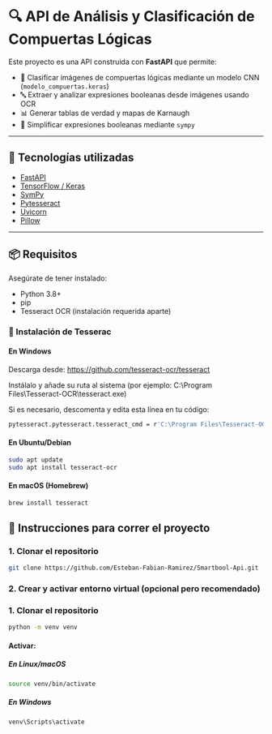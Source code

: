 # 🔍 API de Análisis y Clasificación de Compuertas Lógicas

Este proyecto es una API construida con **FastAPI** que permite:

- 🧠 Clasificar imágenes de compuertas lógicas mediante un modelo CNN (`modelo_compuertas.keras`)
- 🔤 Extraer y analizar expresiones booleanas desde imágenes usando OCR
- 📊 Generar tablas de verdad y mapas de Karnaugh
- 🔀 Simplificar expresiones booleanas mediante `sympy`

---

## 🧰 Tecnologías utilizadas

- [FastAPI](https://fastapi.tiangolo.com/)
- [TensorFlow / Keras](https://www.tensorflow.org/)
- [SymPy](https://www.sympy.org/)
- [Pytesseract](https://github.com/madmaze/pytesseract)
- [Uvicorn](https://www.uvicorn.org/)
- [Pillow](https://pillow.readthedocs.io/)

---

## 📦 Requisitos

Asegúrate de tener instalado:

- Python 3.8+
- pip
- Tesseract OCR (instalación requerida aparte)

### 🔧 Instalación de Tesserac

#### En Windows
Descarga desde: https://github.com/tesseract-ocr/tesseract

Instálalo y añade su ruta al sistema (por ejemplo: C:\Program Files\Tesseract-OCR\tesseract.exe)

Si es necesario, descomenta y edita esta línea en tu código:
```bash
pytesseract.pytesseract.tesseract_cmd = r'C:\Program Files\Tesseract-OCR\tesseract.exe'
```
#### En Ubuntu/Debian
```bash
sudo apt update
sudo apt install tesseract-ocr
```
#### En macOS (Homebrew)
```bash
brew install tesseract
```
## 🚀 Instrucciones para correr el proyecto
### 1. Clonar el repositorio
```bash
git clone https://github.com/Esteban-Fabian-Ramirez/Smartbool-Api.git
```
### 2. Crear y activar entorno virtual (opcional pero recomendado)
### 1. Clonar el repositorio
```bash
python -m venv venv
```
#### Activar:
##### En Linux/macOS
```bash
source venv/bin/activate
```
##### En Windows
```bash
venv\Scripts\activate
```
